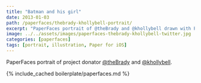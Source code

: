 ```yaml
---
title: "Batman and his girl"
date: 2013-01-03
path: /paperfaces/thebrady-khollybell-portrait/
excerpt: "PaperFaces portrait of @theBrady and @khollybell drawn with Paper for iOS on an iPad."
image: ../../assets/images/paperfaces-thebrady-khollybell-twitter.jpg
categories: [paperfaces]
tags: [portrait, illustration, Paper for iOS]
---
```


PaperFaces portrait of project donator [@theBrady](https://twitter.com/theBrady) and [@khollybell](https://twitter.com/khollybell).

{% include_cached boilerplate/paperfaces.md %}
